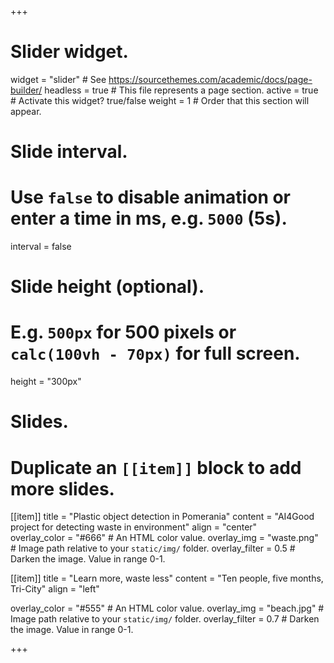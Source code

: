 +++
# Slider widget.
widget = "slider"  # See https://sourcethemes.com/academic/docs/page-builder/
headless = true  # This file represents a page section.
active = true  # Activate this widget? true/false
weight = 1  # Order that this section will appear.

# Slide interval.
# Use `false` to disable animation or enter a time in ms, e.g. `5000` (5s).
interval = false

# Slide height (optional).
# E.g. `500px` for 500 pixels or `calc(100vh - 70px)` for full screen.
height = "300px"

# Slides.
# Duplicate an `[[item]]` block to add more slides.
[[item]]
  title = "Plastic object detection in Pomerania"
  content = "AI4Good project for detecting waste in environment"
  align = "center"  
  overlay_color = "#666"  # An HTML color value.
  overlay_img = "waste.png"  # Image path relative to your `static/img/` folder.
  overlay_filter = 0.5  # Darken the image. Value in range 0-1.

[[item]]
  title = "Learn more, waste less"
  content = "Ten people, five months, Tri-City"
  align = "left"

  overlay_color = "#555"  # An HTML color value.
  overlay_img = "beach.jpg"  # Image path relative to your `static/img/` folder.
  overlay_filter = 0.7  # Darken the image. Value in range 0-1.

+++
